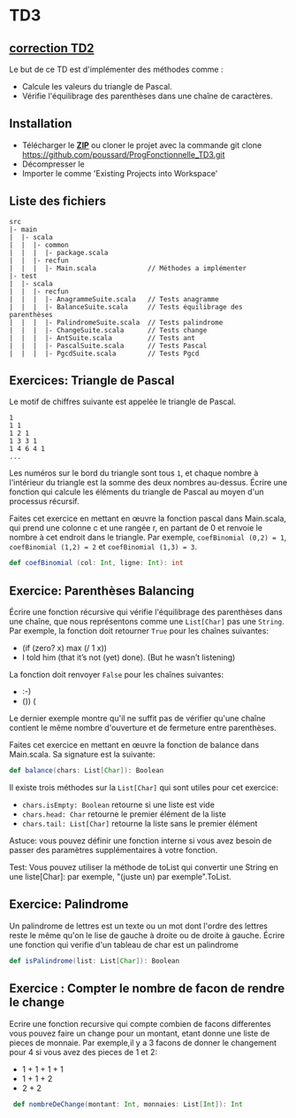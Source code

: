 # TD3

## [**correction TD2**](https://github.com/poussard/ProgFonctionnelle_TD2/blob/master/correction.md)

Le but de ce TD est d'implémenter des méthodes comme :
* Calcule les valeurs du triangle de Pascal. 
* Vérifie l'équilibrage des parenthèses dans une chaîne de caractères.

## Installation
* Télécharger le [**ZIP**](https://github.com/poussard/ProgFonctionnelle_TD3/archive/master.zip) ou cloner le projet avec la commande  git clone https://github.com/poussard/ProgFonctionnelle_TD3.git
* Décompresser le
* Importer le comme 'Existing Projects into Workspace'

## Liste des fichiers

    src
    |- main
    |  |- scala
    |  |  |- common
    |  |  |  |- package.scala
    |  |  |- recfun
    |  |  |  |- Main.scala             // Méthodes a implémenter
    |- test
    |  |- scala
    |  |  |- recfun
    |  |  |  |- AnagrammeSuite.scala   // Tests anagramme
    |  |  |  |- BalanceSuite.scala     // Tests équilibrage des parenthèses
    |  |  |  |- PalindromeSuite.scala  // Tests palindrome
    |  |  |  |- ChangeSuite.scala      // Tests change
    |  |  |  |- AntSuite.scala         // Tests ant
    |  |  |  |- PascalSuite.scala      // Tests Pascal
    |  |  |  |- PgcdSuite.scala        // Tests Pgcd

## Exercices: Triangle de Pascal
Le motif de chiffres suivante est appelée le triangle de Pascal.
```
1
1 1
1 2 1
1 3 3 1
1 4 6 4 1
...
```
Les numéros sur le bord du triangle sont tous `1`, et chaque nombre à l'intérieur du triangle est la somme des deux nombres au-dessus. Écrire une fonction qui calcule les éléments du triangle de Pascal au moyen d'un processus récursif.

Faites cet exercice en mettant en œuvre la fonction pascal dans Main.scala, qui prend une colonne c et une rangée r, en partant de 0 et renvoie le nombre à cet endroit dans le triangle. Par exemple, `coefBinomial (0,2) = 1`, `coefBinomial (1,2) = 2` et `coefBinomial (1,3) = 3`.
```scala
def coefBinomial (col: Int, ligne: Int): int
```

## Exercice: Parenthèses Balancing
Écrire une fonction récursive qui vérifie l'équilibrage des parenthèses dans une chaîne, que nous représentons comme une `List[Char]` pas une `String`. Par exemple, la fonction doit retourner `True` pour les chaînes suivantes:
* (if (zero? x) max (/ 1 x))
* I told him (that it’s not (yet) done). (But he wasn’t listening)

La fonction doit renvoyer `False` pour les chaînes suivantes:
* :-)
* ()) (

Le dernier exemple montre qu'il ne suffit pas de vérifier qu'une chaîne contient le même nombre d'ouverture et de fermeture entre parenthèses.

Faites cet exercice en mettant en œuvre la fonction de balance dans Main.scala. Sa signature est la suivante:
```scala
def balance(chars: List[Char]): Boolean
```
Il existe trois méthodes sur la `List[Char]` qui sont utiles pour cet exercice:
* `chars.isEmpty: Boolean` retourne si une liste est vide
* `chars.head: Char`       retourne le premier élément de la liste
* `chars.tail: List[Char]` retourne la liste sans le premier élément

Astuce: vous pouvez définir une fonction interne si vous avez besoin de passer des paramètres supplémentaires à votre fonction.

Test: Vous pouvez utiliser la méthode de toList qui convertir une String en une liste[Char]: par exemple, "(juste un) par exemple".ToList.

## Exercice: Palindrome
Un palindrome de lettres est  un texte ou un mot dont l'ordre des lettres reste le même qu'on le lise de gauche à droite ou de droite à gauche.
Écrire une fonction qui verifie d'un tableau de char est un palindrome
 
 ```scala
 def isPalindrome(list: List[Char]): Boolean 
 ``` 

## Exercice :  Compter le nombre de facon de rendre le change
 Ecrire une fonction recursive qui compte combien de facons differentes vous pouvez faire un change pour un montant, etant donne une liste de pieces de monnaie.
Par exemple,il y a 3 facons de donner le changement pour 4 si vous avez des pieces de 1 et 2:
* 1 + 1 + 1 + 1
* 1 + 1 + 2
* 2 + 2
   
 ```scala
  def nombreDeChange(montant: Int, monnaies: List[Int]): Int 
 ```
